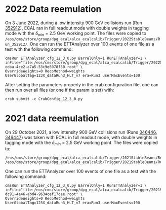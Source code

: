 # 2022 Data reemulation

On 3 June 2022, during a low intensity 900 GeV collisions run (Run [352912](https://cmsoms.cern.ch/cms/runs/report?cms_run=352912&cms_run_sequence=GLOBAL-RUN)),
ECAL ran in full readout mode with double weights in tagging mode with the $\delta_{min}$ = 2.5 GeV working point. The files were copied to `/eos/cms/store/group/dpg_ecal/alca_ecalcalib/Trigger/2022StableBeams/Run_352912/`. One 
can run the ETTAnalyzer over 100 events of one file as a test with the following command:

```
cmsRun ETTAnalyzer_cfg_12_3_0.py BarrelOnly=1 RunETTAnalyzer=1 \
inFile="file:/eos/cms/store/group/dpg_ecal/alca_ecalcalib/Trigger/2022StableBeams/Run_352912/dfe92cc8-cdaa-4ce2-a7a5-53c9e5078f50.root" \
OverrideWeights=0 RecoMethod=weights UserGlobalTag=123X_dataRun3_HLT_v7 era=Run3 userMaxEvents=100
```

After setting the parameters properly in the crab configuration file, one can then run over all files (or one if the param is set) with:

```
crab submit -c CrabConfig_12_3_0.py 
```

# 2021 data reemulation

On 29 October 2021, a low intensity 900 GeV collisions run (Runs [346446](https://cmsoms.cern.ch/cms/runs/report?cms_run=346446&cms_run_sequence=GLOBAL-RUN), [346447](https://cmsoms.cern.ch/cms/runs/report?cms_run=346447&cms_run_sequence=GLOBAL-RUN)) was taken with ECAL in full readout mode, with double weights in tagging mode with the $\delta_{min}$ = 2.5 GeV working point. The files were copied to:

```
/eos/cms/store/group/dpg_ecal/alca_ecalcalib/Trigger/2021StableBeams/Run_346446/
/eos/cms/store/group/dpg_ecal/alca_ecalcalib/Trigger/2021StableBeams/Run_346447/
```

One can run the ETTAnalyzer over 100 events of one file as a test with the following command:

```
cmsRun ETTAnalyzer_cfg_12_3_0.py BarrelOnly=1 RunETTAnalyzer=1 \
inFile="file:/eos/cms/store/group/dpg_ecal/alca_ecalcalib/Trigger/2021StableBeams/Run_346446/2f95f5df-dc91-4a46-abd4-9634cef17cae.root" \
OverrideWeights=0 RecoMethod=weights UserGlobalTag=123X_dataRun3_HLT_v7 era=Run3 userMaxEvents=100
```
